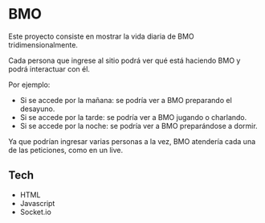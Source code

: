 # BMO

Este proyecto consiste en mostrar la vida diaria de BMO tridimensionalmente.

Cada persona que ingrese al sitio podrá ver qué está haciendo BMO y podrá interactuar con él.

Por ejemplo:
- Si se accede por la mañana: se podría ver a BMO preparando el desayuno.
- Si se accede por la tarde: se podría ver a BMO jugando o charlando.
- Si se accede por la noche: se podría ver a BMO preparándose a dormir.

Ya que podrían ingresar varias personas a la vez, BMO atendería cada una de las peticiones, como en un live.

## Tech

- HTML
- Javascript
- Socket.io

